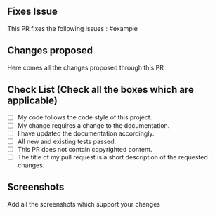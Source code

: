 <!--Type in all the issues that has been fixed through this pull request ex : #1 -->

## Fixes Issue

This PR fixes the following issues :
#example

<!--Write down all the changes made-->
## Changes proposed

Here comes all the changes proposed through this PR

<!--Check all the boxes which are aplicable to check the box correct follow the following conventions-->
<!--
[x] - Correct
[X] - Correct
[ x ] - wrong
[x ] - wrong
[ x] - wrong
-->

## Check List (Check all the boxes which are applicable)<!--Follow above conventions to check the box-->

- [ ] My code follows the code style of this project.
- [ ] My change requires a change to the documentation.
- [ ] I have updated the documentation accordingly.
- [ ] All new and existing tests passed.
- [ ] This PR does not contain copyrighted content.
- [ ] The title of my pull request is a short description of the requested changes.
<!--Add screen shots of the changed output-->
## Screenshots 
Add all the screenshots which support your changes
